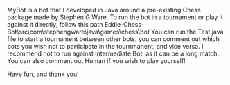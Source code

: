 MyBot is a bot that I developed in Java around a pre-existing Chess package made by Stephen G Ware.
To run the bot in a tournament or play it against it directly, follow this path
Eddie-Chess-Bot\src\com\stephengware\java\games\chess\bot
You can run the Test.java file to start a tournament between other bots, you can comment out which bots you wish not to participate in the tournmanent, and vice versa.
I recommend not to run against Intermediate Bot, as it can be a long match.
You can also comment out Human if you wish to play yourself!

Have fun, and thank you!
